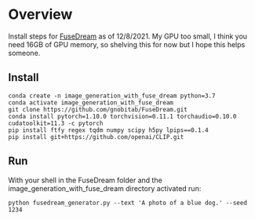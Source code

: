 # Overview

Install steps for [FuseDream](https://github.com/gnobitab/FuseDream) as of 12/8/2021. My GPU too small, I think you need 16GB of GPU memory, so shelving this for now but I hope this helps someone. 

## Install
```
conda create -n image_generation_with_fuse_dream python=3.7
conda activate image_generation_with_fuse_dream
git clone https://github.com/gnobitab/FuseDream.git
conda install pytorch=1.10.0 torchvision=0.11.1 torchaudio=0.10.0 cudatoolkit=11.3 -c pytorch
pip install ftfy regex tqdm numpy scipy h5py lpips==0.1.4
pip install git+https://github.com/openai/CLIP.git
```

## Run
With your shell in the FuseDream folder and the image_generation_with_fuse_dream directory activated run:  
```
python fusedream_generator.py --text 'A photo of a blue dog.' --seed 1234
```